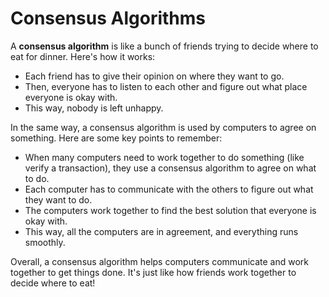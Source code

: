 # Consensus Algorithms

A **consensus algorithm** is like a bunch of friends trying to decide where to eat for dinner. Here's how it works:

* Each friend has to give their opinion on where they want to go.
* Then, everyone has to listen to each other and figure out what place everyone is okay with.
* This way, nobody is left unhappy.

In the same way, a consensus algorithm is used by computers to agree on something. Here are some key points to remember:

* When many computers need to work together to do something (like verify a transaction), they use a consensus algorithm to agree on what to do.
* Each computer has to communicate with the others to figure out what they want to do.
* The computers work together to find the best solution that everyone is okay with.
* This way, all the computers are in agreement, and everything runs smoothly.

Overall, a consensus algorithm helps computers communicate and work together to get things done. It's just like how friends work together to decide where to eat!
